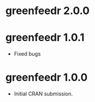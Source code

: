 # greenfeedr 2.0.0

# greenfeedr 1.0.1

* Fixed bugs

# greenfeedr 1.0.0

* Initial CRAN submission.
